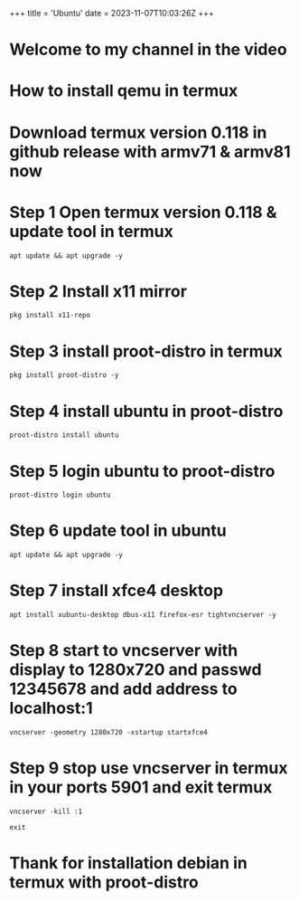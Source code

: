 +++
title = 'Ubuntu'
date = 2023-11-07T10:03:26Z
+++

# Welcome to my channel in the video
# How to install qemu in termux
# Download termux version 0.118 in github release with armv71 & armv81 now

# Step 1 Open termux version 0.118 & update tool in termux
```
apt update && apt upgrade -y

```
# Step 2 Install x11 mirror
```
pkg install x11-repo

```
# Step 3 install proot-distro in termux
```
pkg install proot-distro -y

```
# Step 4 install ubuntu in proot-distro
```
proot-distro install ubuntu

```
# Step 5 login ubuntu to proot-distro
```
proot-distro login ubuntu

```
# Step 6 update tool in ubuntu
```
apt update && apt upgrade -y

```
# Step 7 install xfce4 desktop
```
apt install xubuntu-desktop dbus-x11 firefox-esr tightvncserver -y

```
# Step 8 start to vncserver with display to 1280x720 and passwd 12345678 and add address to localhost:1
```
vncserver -geometry 1280x720 -xstartup startxfce4

```
# Step 9 stop use vncserver in termux in your ports 5901 and exit termux
```
vncserver -kill :1

exit

```
# Thank for installation debian in termux with proot-distro

